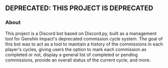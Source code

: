## DEPRECATED: THIS PROJECT IS DEPRECATED
### About
This project is a Discord bot based on Discord.py, built as a management tool for Genshin Impact's deprecated commission cycle system.
The goal of this bot was to act as a tool to maintain a history of the commissions in each player's cycles, giving users the option to mark each commission as completed or not, display a general list of completed or pending commissions, provide an overall status of the current cycle, and more.
